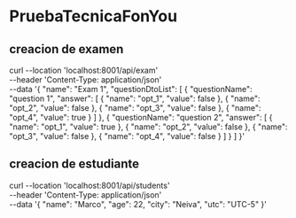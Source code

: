 # PruebaTecnicaFonYou

## creacion de examen
curl --location 'localhost:8001/api/exam' \
--header 'Content-Type: application/json' \
--data '{
    "name": "Exam 1",
    "questionDtoList": [
        {
            "questionName": "question 1",
            "answer": [
                {
                    "name": "opt_1",
                    "value": false
                },
                 {
                    "name": "opt_2",
                    "value": false
                },
                 {
                    "name": "opt_3",
                    "value": false
                },
                 {
                    "name": "opt_4",
                    "value": true
                }
            ]
        },
        {
            "questionName": "question 2",
            "answer": [
                {
                    "name": "opt_1",
                    "value": true
                },
                 {
                    "name": "opt_2",
                    "value": false
                },
                 {
                    "name": "opt_3",
                    "value": false
                },
                 {
                    "name": "opt_4",
                    "value": false
                }
            ]
        }
    ]
}'

## creacion de estudiante

curl --location 'localhost:8001/api/students' \
--header 'Content-Type: application/json' \
--data '{
    "name": "Marco",
    "age": 22,
    "city": "Neiva",
    "utc": "UTC-5"
}'
